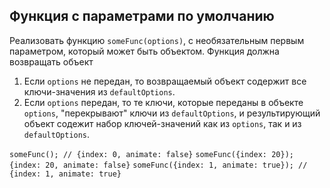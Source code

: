 ## Функция с параметрами по умолчанию
Реализовать функцию `someFunc(options)`, с необязательным первым параметром, который может быть объектом.
Функция должна возвращать объект
1. Если `options` не передан, то возвращаемый объект содержит все ключи-значения из `defaultOptions`.
2. Если `options` передан, то те ключи, которые переданы в объекте `options`, "перекрывают" ключи из `defaultOptions`,
   и результирующий объект содежит набор ключей-значений как из `options`, так и из `defaultOptions`.

`someFunc(); // {index: 0, animate: false}`
`someFunc({index: 20}); {index: 20, animate: false}`
`someFunc({index: 1, animate: true}); // {index: 1, animate: true}`
